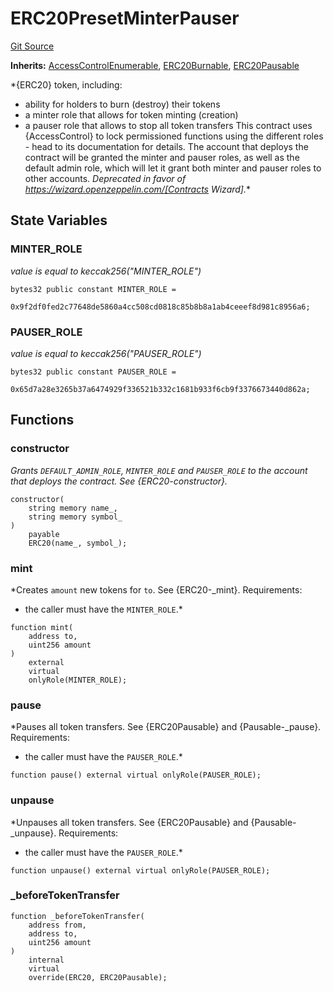 # ERC20PresetMinterPauser
[Git Source](https://github.com/ContractLabs/foundry-bountykinds-contract/blob/67e6855d3beabdf242cc0b51d9e53b087a5235b9/src/oz-custom/oz/token/ERC20/presets/ERC20PresetMinterPauser.sol)

**Inherits:**
[AccessControlEnumerable](/src/oz-custom/oz/access/AccessControlEnumerable.sol/abstract.AccessControlEnumerable.md), [ERC20Burnable](/src/oz-custom/oz/token/ERC20/extensions/ERC20Burnable.sol/abstract.ERC20Burnable.md), [ERC20Pausable](/src/oz-custom/oz/token/ERC20/extensions/ERC20Pausable.sol/abstract.ERC20Pausable.md)

*{ERC20} token, including:
- ability for holders to burn (destroy) their tokens
- a minter role that allows for token minting (creation)
- a pauser role that allows to stop all token transfers
This contract uses {AccessControl} to lock permissioned functions using the
different roles - head to its documentation for details.
The account that deploys the contract will be granted the minter and pauser
roles, as well as the default admin role, which will let it grant both minter
and pauser roles to other accounts.
_Deprecated in favor of https://wizard.openzeppelin.com/[Contracts Wizard]._*


## State Variables
### MINTER_ROLE
*value is equal to keccak256("MINTER_ROLE")*


```solidity
bytes32 public constant MINTER_ROLE =
    0x9f2df0fed2c77648de5860a4cc508cd0818c85b8b8a1ab4ceeef8d981c8956a6;
```


### PAUSER_ROLE
*value is equal to keccak256("PAUSER_ROLE")*


```solidity
bytes32 public constant PAUSER_ROLE =
    0x65d7a28e3265b37a6474929f336521b332c1681b933f6cb9f3376673440d862a;
```


## Functions
### constructor

*Grants `DEFAULT_ADMIN_ROLE`, `MINTER_ROLE` and `PAUSER_ROLE` to the
account that deploys the contract.
See {ERC20-constructor}.*


```solidity
constructor(
    string memory name_,
    string memory symbol_
)
    payable
    ERC20(name_, symbol_);
```

### mint

*Creates `amount` new tokens for `to`.
See {ERC20-_mint}.
Requirements:
- the caller must have the `MINTER_ROLE`.*


```solidity
function mint(
    address to,
    uint256 amount
)
    external
    virtual
    onlyRole(MINTER_ROLE);
```

### pause

*Pauses all token transfers.
See {ERC20Pausable} and {Pausable-_pause}.
Requirements:
- the caller must have the `PAUSER_ROLE`.*


```solidity
function pause() external virtual onlyRole(PAUSER_ROLE);
```

### unpause

*Unpauses all token transfers.
See {ERC20Pausable} and {Pausable-_unpause}.
Requirements:
- the caller must have the `PAUSER_ROLE`.*


```solidity
function unpause() external virtual onlyRole(PAUSER_ROLE);
```

### _beforeTokenTransfer


```solidity
function _beforeTokenTransfer(
    address from,
    address to,
    uint256 amount
)
    internal
    virtual
    override(ERC20, ERC20Pausable);
```

